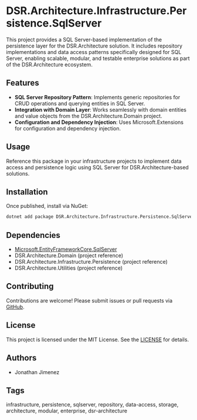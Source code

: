 # DSR.Architecture.Infrastructure.Persistence.SqlServer

This project provides a SQL Server-based implementation of the persistence layer for the DSR.Architecture solution. It includes repository implementations and data access patterns specifically designed for SQL Server, enabling scalable, modular, and testable enterprise solutions as part of the DSR.Architecture ecosystem.

## Features

- **SQL Server Repository Pattern**: Implements generic repositories for CRUD operations and querying entities in SQL Server.
- **Integration with Domain Layer**: Works seamlessly with domain entities and value objects from the DSR.Architecture.Domain project.
- **Configuration and Dependency Injection**: Uses Microsoft.Extensions for configuration and dependency injection.

## Usage

Reference this package in your infrastructure projects to implement data access and persistence logic using SQL Server for DSR.Architecture-based solutions.

## Installation

Once published, install via NuGet:

```bash
dotnet add package DSR.Architecture.Infrastructure.Persistence.SqlServer
```

## Dependencies

- [Microsoft.EntityFrameworkCore.SqlServer](https://www.nuget.org/packages/Microsoft.EntityFrameworkCore.SqlServer/)
- DSR.Architecture.Domain (project reference)
- DSR.Architecture.Infrastructure.Persistence (project reference)
- DSR.Architecture.Utilities (project reference)

## Contributing

Contributions are welcome! Please submit issues or pull requests via [GitHub](https://github.com/RockerInt/DSR.Architecture).

## License

This project is licensed under the MIT License. See the [LICENSE](https://github.com/RockerInt/DSR.Architecture/LICENSE) for details.

## Authors

- Jonathan Jimenez

## Tags

infrastructure, persistence, sqlserver, repository, data-access, storage, architecture, modular, enterprise, dsr-architecture
